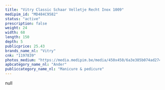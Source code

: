 ```yaml
---
title: "Vitry Classic Schaar Velletje Recht Inox 1009"
medipim_id: "MD484C9582"
status: "active"
prescription: false
weight: 24
width: 68
length: 150
depth: 5
publicprice: 25.43
brands_name_nl: "Vitry"
cnk: "1197839"
photos_medium: "https://media.medipim.be/media/450x450/6a3e385b074ad2746152e11c2cf8aea70801a9b9.jpg"
apbcategory_name_nl: "Ander"
publiccategory_name_nl: "Manicure & pedicure"
---
```

null
